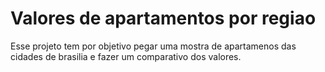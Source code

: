 # Valores de apartamentos por regiao
Esse projeto tem por objetivo pegar uma mostra de apartamenos das cidades de brasilia e fazer um comparativo dos valores.

